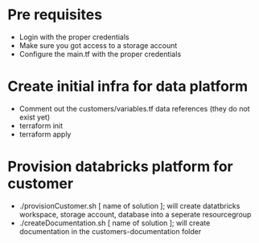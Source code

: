 # Pre requisites

- Login with the proper credentials
- Make sure you got access to a storage account 
- Configure the main.tf with the proper credentials
 
# Create initial infra for data platform

- Comment out the customers/variables.tf data references (they do not exist yet)
- terraform init
- terraform apply

# Provision databricks platform for customer

- ./provisionCustomer.sh [ name of solution ]; will create datatbricks workspace, storage account, database into a seperate resourcegroup
- ./createDocumentation.sh [ name of solution ]; will create documentation in the customers-documentation folder
